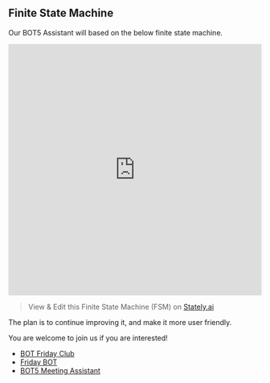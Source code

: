 ## Finite State Machine

Our BOT5 Assistant will based on the below finite state machine.

<iframe
  src="https://stately.ai/viz/embed/18b80d4c-88d4-4330-a193-d30a199dd16d?mode=full&panel=code&readOnly=0&showOriginalLink=0&controls=1&pan=1&zoom=1"
  allow="accelerometer; ambient-light-sensor; camera; encrypted-media; geolocation; gyroscope; hid; microphone; midi; payment; usb; vr; xr-spatial-tracking"
  sandbox="allow-forms allow-modals allow-popups allow-presentation allow-same-origin allow-scripts"
  width="100%"
  height="500"
  frameborder="0"
></iframe>

> View & Edit this Finite State Machine (FSM) on [Stately.ai](https://stately.ai/viz/18b80d4c-88d4-4330-a193-d30a199dd16d) 

The plan is to continue improving it, and make it more user friendly.

You are welcome to join us if you are interested!

- [BOT Friday Club](https://bot5.ml)
- [Friday BOT](https://wechaty.js.org/docs/showcases/friday-bot)
- [BOT5 Meeting Assistant](https://github.com/wechaty/bot5-assistant)
